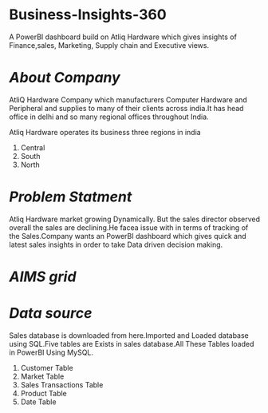 # Business-Insights-360
A PowerBI dashboard build on Atliq Hardware which gives insights of Finance,sales, Marketing, Supply chain and Executive views.

# *About Company*
AtliQ Hardware Company which manufacturers Computer Hardware and Peripheral and supplies to many of their clients across india.It has head office in delhi and so many regional offices throughout India.

Atliq Hardware operates its business three regions in india 
1. Central
2. South
3. North

# *Problem Statment*
Atliq Hardware market growing Dynamically. But the sales director observed overall the sales are declining.He facea issue with in terms of tracking of the Sales.Company wants an PowerBI dashboard which gives quick and latest sales insights in order to take Data driven decision making.

# *AIMS grid*

# *Data source*
Sales database is downloaded from here.Imported and Loaded database using SQL.Five tables are Exists in sales database.All These Tables loaded in PowerBI Using MySQL.

1. Customer Table
2. Market Table
3. Sales Transactions Table
4. Product Table
5. Date Table


